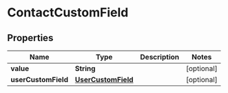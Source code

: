 
# ContactCustomField

## Properties
Name | Type | Description | Notes
------------ | ------------- | ------------- | -------------
**value** | **String** |  |  [optional]
**userCustomField** | [**UserCustomField**](UserCustomField.md) |  |  [optional]



